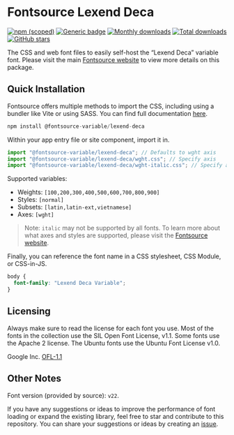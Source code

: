 # Fontsource Lexend Deca

[![npm (scoped)](https://img.shields.io/npm/v/@fontsource-variable/lexend-deca?color=brightgreen)](https://www.npmjs.com/package/@fontsource-variable/lexend-deca) [![Generic badge](https://img.shields.io/badge/fontsource-passing-brightgreen)](https://github.com/fontsource/fontsource) [![Monthly downloads](https://badgen.net/npm/dm/@fontsource-variable/lexend-deca)](https://github.com/fontsource/fontsource) [![Total downloads](https://badgen.net/npm/dt/@fontsource-variable/lexend-deca)](https://github.com/fontsource/fontsource) [![GitHub stars](https://img.shields.io/github/stars/fontsource/fontsource.svg?style=social&label=Star)](https://github.com/fontsource/fontsource/stargazers)

The CSS and web font files to easily self-host the “Lexend Deca” variable font. Please visit the main [Fontsource website](https://fontsource.org/fonts/lexend-deca) to view more details on this package.

## Quick Installation

Fontsource offers multiple methods to import the CSS, including using a bundler like Vite or using SASS. You can find full documentation [here](https://fontsource.org/docs/getting-started/introduction).

```javascript
npm install @fontsource-variable/lexend-deca
```

Within your app entry file or site component, import it in.

```javascript
import "@fontsource-variable/lexend-deca"; // Defaults to wght axis
import "@fontsource-variable/lexend-deca/wght.css"; // Specify axis
import "@fontsource-variable/lexend-deca/wght-italic.css"; // Specify axis and style
```

Supported variables:
- Weights: `[100,200,300,400,500,600,700,800,900]`
- Styles: `[normal]`
- Subsets: `[latin,latin-ext,vietnamese]`
- Axes: `[wght]`

> Note: `italic` may not be supported by all fonts. To learn more about what axes and styles are supported, please visit the [Fontsource website](https://fontsource.org/fonts/lexend-deca).

Finally, you can reference the font name in a CSS stylesheet, CSS Module, or CSS-in-JS.

```css
body {
  font-family: "Lexend Deca Variable";
}
```

## Licensing
Always make sure to read the license for each font you use. Most of the fonts in the collection use the SIL Open Font License, v1.1. Some fonts use the Apache 2 license. The Ubuntu fonts use the Ubuntu Font License v1.0.

Google Inc.
[OFL-1.1](http://scripts.sil.org/OFL)

## Other Notes
Font version (provided by source): `v22`.

If you have any suggestions or ideas to improve the performance of font loading or expand the existing library, feel free to star and contribute to this repository. You can share your suggestions or ideas by creating an [issue](https://github.com/fontsource/fontsource/issues).